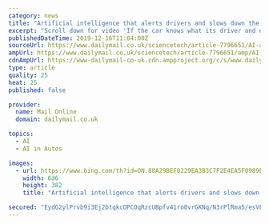 ```yaml
---
category: news
title: "Artificial intelligence that alerts drivers and slows down the car when they are getting drowsy or distracted will be rolled out from 2022"
excerpt: "Scroll down for video 'If the car knows what its driver and occupants are doing, driving will become safer and more convenient,' said Bosch ... A facial recognition system used by officials in China connects to millions of CCTV cameras and uses artificial intelligence to pick out targets. Experts believe that facial recognition technology ..."
publishedDateTime: 2019-12-16T11:04:00Z
sourceUrl: https://www.dailymail.co.uk/sciencetech/article-7796651/AI-alerts-drivers-getting-drowsy-distracted-rolled-2022.html
ampUrl: https://www.dailymail.co.uk/sciencetech/article-7796651/amp/AI-alerts-drivers-getting-drowsy-distracted-rolled-2022.html
cdnAmpUrl: https://www-dailymail-co-uk.cdn.ampproject.org/c/s/www.dailymail.co.uk/sciencetech/article-7796651/amp/AI-alerts-drivers-getting-drowsy-distracted-rolled-2022.html
type: article
quality: 25
heat: 25
published: false

provider:
  name: Mail Online
  domain: dailymail.co.uk

topics:
  - AI
  - AI in Autos

images:
  - url: https://www.bing.com/th?id=ON.88A29BEF0229EA3B3C7F2E4EA5F0989E
    width: 636
    height: 382
    title: "Artificial intelligence that alerts drivers and slows down the car when they are getting drowsy or distracted will be rolled out from 2022"

secured: "EydG2ylPrvb9i3Ej2btqkcOPCOqRzcUBpfv41ro0vrGKNq/N3rPlRma5/esVLKBnDpJfqkLNAyFhAUgZbP6JD2J8Arz/QJtAjwJTleQqO4tY3W9+A/qivdpflNErvQGUwAWhZCnbez+yyxTBXHQJRLURLnXoGBUttcv7S04DFQ2Q53YQ/I9dYW1ZZYpc+Phhj/ZbSIxcNFKMDJ6VUQiZoG5C8KpZdnlbTOjUxooDFAUpan53SYjxCGOsY+qpDxjRfqLz+qf0MS1L5dxe0aIWSg==;zR1iS0GOkbYwfb+vqGU5RQ=="
---
```


